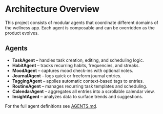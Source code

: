 # Architecture Overview

This project consists of modular agents that coordinate different domains of the wellness app. Each agent is composable and can be overridden as the product evolves.

## Agents

- **TaskAgent** – handles task creation, editing, and scheduling logic.
- **HabitAgent** – tracks recurring habits, frequencies, and streaks.
- **MoodAgent** – captures mood check‑ins with optional notes.
- **JournalAgent** – logs quick or freeform journal entries.
- **TaggingAgent** – applies automatic context-based tags to entries.
- **RoutineAgent** – manages recurring task templates and scheduling.
- **CalendarAgent** – aggregates all entries into a scrollable calendar view.
- **InsightAgent** – analyzes data to surface trends and suggestions.

For the full agent definitions see [AGENTS.md](../AGENTS.md).
